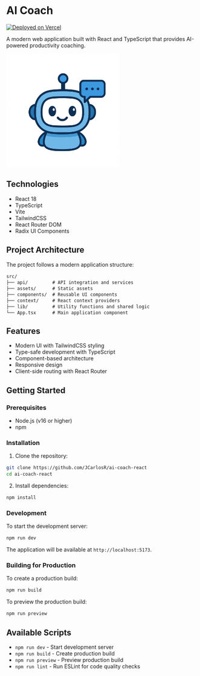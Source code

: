 # AI Coach

[![Deployed on Vercel](https://img.shields.io/badge/Deployed%20on-Vercel-black?style=for-the-badge&logo=vercel)](https://ai-coach-teal.vercel.app)

A modern web application built with React and TypeScript that provides AI-powered productivity coaching.

<img src="public/coach.jpeg" alt="AI Coach Bot" width="300"/>

## Technologies

- React 18
- TypeScript
- Vite
- TailwindCSS
- React Router DOM
- Radix UI Components

## Project Architecture

The project follows a modern application structure:

```
src/
├── api/         # API integration and services
├── assets/      # Static assets
├── components/  # Reusable UI components
├── context/     # React context providers
├── lib/         # Utility functions and shared logic
└── App.tsx      # Main application component
```

## Features

- Modern UI with TailwindCSS styling
- Type-safe development with TypeScript
- Component-based architecture
- Responsive design
- Client-side routing with React Router

## Getting Started

### Prerequisites

- Node.js (v16 or higher)
- npm

### Installation

1. Clone the repository:

```bash
git clone https://github.com/JCarlosR/ai-coach-react
cd ai-coach-react
```

2. Install dependencies:

```bash
npm install
```

### Development

To start the development server:

```bash
npm run dev
```

The application will be available at `http://localhost:5173`.

### Building for Production

To create a production build:

```bash
npm run build
```

To preview the production build:

```bash
npm run preview
```

## Available Scripts

- `npm run dev` - Start development server
- `npm run build` - Create production build
- `npm run preview` - Preview production build
- `npm run lint` - Run ESLint for code quality checks
